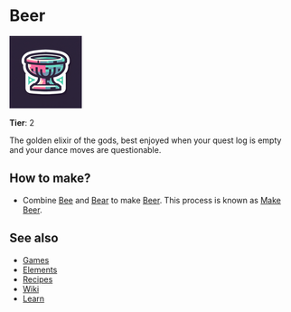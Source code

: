 # Beer

![](../images/item.beer.png)

**Tier**: 2

The golden elixir of the gods, best enjoyed when your quest log is empty and your dance moves are questionable.

## How to make?

* Combine [Bee](/wiki/elements/bee) and [Bear](/wiki/elements/bear) to make [Beer](/wiki/elements/beer). This process is known as [Make Beer](/wiki/recipes/make-beer).

## See also

* [Games](/wiki/games)
* [Elements](/wiki/elements)
* [Recipes](/wiki/recipes)
* [Wiki](/wiki/index)
* [Learn](/learn/index)